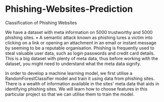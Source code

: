 # Phishing-Websites-Prediction
Classification of Phishing Websites


We have a dataset with meta information on 5000 trustworthy and 5000 phishing sites. 
• A semantic attack known as phishing lures a victim into clicking on a link or opening an attachment in an email or instant message by seeming to be a reputable organisation.
Phishing is frequently used to steal valuable user data, such as login passwords and credit card details. 
This is a big dataset with plenty of meta data, thus before working with the dataset, you might need to understand what the meta data signify.

In order to develop a machine learning model, we first utilise a RandomForestClassifier model and train it using data from phishing sites. 
There is a wealth of information available in the sites' meta data that aids in identifying phishing sites. 
We will learn how to choose features in this particular project so that we can utilise them to train the model.
